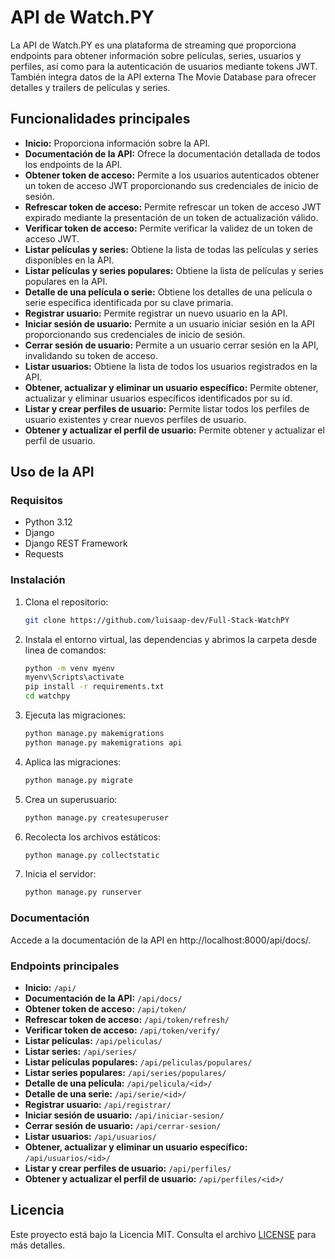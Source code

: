 # API de Watch.PY

La API de Watch.PY es una plataforma de streaming que proporciona endpoints para obtener información sobre películas, series, usuarios y perfiles, así como para la autenticación de usuarios mediante tokens JWT. También integra datos de la API externa The Movie Database para ofrecer detalles y trailers de películas y series.

## Funcionalidades principales

- **Inicio:** Proporciona información sobre la API.
- **Documentación de la API:** Ofrece la documentación detallada de todos los endpoints de la API.
- **Obtener token de acceso:** Permite a los usuarios autenticados obtener un token de acceso JWT proporcionando sus credenciales de inicio de sesión.
- **Refrescar token de acceso:** Permite refrescar un token de acceso JWT expirado mediante la presentación de un token de actualización válido.
- **Verificar token de acceso:** Permite verificar la validez de un token de acceso JWT.
- **Listar películas y series:** Obtiene la lista de todas las películas y series disponibles en la API.
- **Listar películas y series populares:** Obtiene la lista de películas y series populares en la API.
- **Detalle de una película o serie:** Obtiene los detalles de una película o serie específica identificada por su clave primaria.
- **Registrar usuario:** Permite registrar un nuevo usuario en la API.
- **Iniciar sesión de usuario:** Permite a un usuario iniciar sesión en la API proporcionando sus credenciales de inicio de sesión.
- **Cerrar sesión de usuario:** Permite a un usuario cerrar sesión en la API, invalidando su token de acceso.
- **Listar usuarios:** Obtiene la lista de todos los usuarios registrados en la API.
- **Obtener, actualizar y eliminar un usuario específico:** Permite obtener, actualizar y eliminar usuarios específicos identificados por su id.
- **Listar y crear perfiles de usuario:** Permite listar todos los perfiles de usuario existentes y crear nuevos perfiles de usuario.
- **Obtener y actualizar el perfil de usuario:** Permite obtener y actualizar el perfil de usuario.

## Uso de la API

### Requisitos

- Python 3.12
- Django
- Django REST Framework
- Requests

### Instalación

1. Clona el repositorio:

    ```bash
    git clone https://github.com/luisaap-dev/Full-Stack-WatchPY
    ```

2. Instala el entorno virtual, las dependencias y abrimos la carpeta desde linea de comandos:

    ```bash
    python -m venv myenv
    myenv\Scripts\activate
    pip install -r requirements.txt
    cd watchpy
    ```

3. Ejecuta las migraciones:

    ```bash
    python manage.py makemigrations
    python manage.py makemigrations api
    ```

4. Aplica las migraciones:

    ```bash
    python manage.py migrate
    ```

5. Crea un superusuario:

    ```bash
    python manage.py createsuperuser
    ```

6. Recolecta los archivos estáticos:

    ```bash
    python manage.py collectstatic
    ```

7. Inicia el servidor:

    ```bash
    python manage.py runserver
    ```


### Documentación

Accede a la documentación de la API en http://localhost:8000/api/docs/.

### Endpoints principales

- **Inicio:** `/api/`
- **Documentación de la API:** `/api/docs/`
- **Obtener token de acceso:** `/api/token/`
- **Refrescar token de acceso:** `/api/token/refresh/`
- **Verificar token de acceso:** `/api/token/verify/`
- **Listar películas:** `/api/peliculas/`
- **Listar series:** `/api/series/`
- **Listar películas populares:** `/api/peliculas/populares/`
- **Listar series populares:** `/api/series/populares/`
- **Detalle de una película:** `/api/pelicula/<id>/`
- **Detalle de una serie:** `/api/serie/<id>/`
- **Registrar usuario:** `/api/registrar/`
- **Iniciar sesión de usuario:** `/api/iniciar-sesion/`
- **Cerrar sesión de usuario:** `/api/cerrar-sesion/`
- **Listar usuarios:** `/api/usuarios/`
- **Obtener, actualizar y eliminar un usuario específico:** `/api/usuarios/<id>/`
- **Listar y crear perfiles de usuario:** `/api/perfiles/`
- **Obtener y actualizar el perfil de usuario:** `/api/perfiles/<id>/`

## Licencia

Este proyecto está bajo la Licencia MIT. Consulta el archivo [LICENSE](LICENSE) para más detalles.